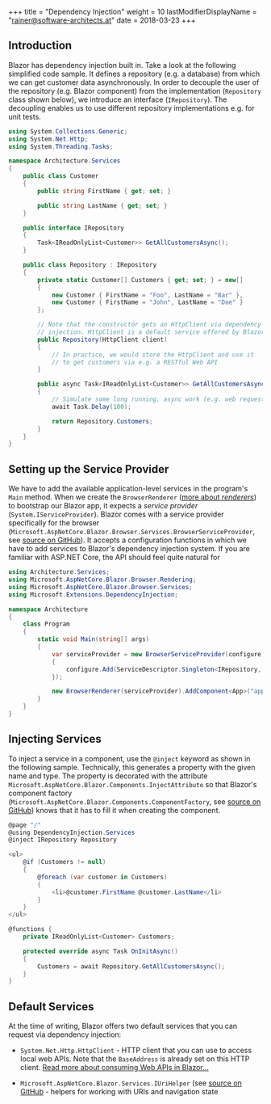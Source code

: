 +++
title = "Dependency Injection"
weight = 10
lastModifierDisplayName = "rainer@software-architects.at"
date = 2018-03-23
+++

## Introduction

Blazor has dependency injection built in. Take a look at the following simplified code sample. It defines a repository (e.g. a database) from which we can get customer data asynchronously. In order to decouple the user of the repository (e.g. Blazor component) from the implementation (`Repository` class shown below), we introduce an interface (`IRepository`). The decoupling enables us to use different repository implementations e.g. for unit tests.

```cs
using System.Collections.Generic;
using System.Net.Http;
using System.Threading.Tasks;

namespace Architecture.Services
{
    public class Customer
    {
        public string FirstName { get; set; }

        public string LastName { get; set; }
    }

    public interface IRepository
    {
        Task<IReadOnlyList<Customer>> GetAllCustomersAsync();
    }

    public class Repository : IRepository
    {
        private static Customer[] Customers { get; set; } = new[]
        {
            new Customer { FirstName = "Foo", LastName = "Bar" },
            new Customer { FirstName = "John", LastName = "Doe" }
        };

        // Note that the constructor gets an HttpClient via dependency
        // injection. HttpClient is a default service offered by Blazor.
        public Repository(HttpClient client)
        {
            // In practice, we would store the HttpClient and use it
            // to get customers via e.g. a RESTful Web API
        }

        public async Task<IReadOnlyList<Customer>> GetAllCustomersAsync()
        {
            // Simulate some long running, async work (e.g. web request)
            await Task.Delay(100);

            return Repository.Customers;
        }
    }
}
```

## Setting up the Service Provider

We have to add the available application-level services in the program's `Main` method. When we create the `BrowserRenderer` ([more about *renderers*](/getting-started/what-is-blazor/#renderer)) to bootstrap our Blazor app, it expects a *service provider* (`System.IServiceProvider`). Blazor comes with a service provider specifically for the browser (`Microsoft.AspNetCore.Blazor.Browser.Services.BrowserServiceProvider`, see [source on GitHub](https://github.com/aspnet/Blazor/blob/release/0.1.0/src/Microsoft.AspNetCore.Blazor/Services/BrowserServiceProvider.cs)). It accepts a configuration functions in which we have to add services to Blazor's dependency injection system. If you are familiar with ASP.NET Core, the API should feel quite natural for

```cs
using Architecture.Services;
using Microsoft.AspNetCore.Blazor.Browser.Rendering;
using Microsoft.AspNetCore.Blazor.Browser.Services;
using Microsoft.Extensions.DependencyInjection;

namespace Architecture
{
    class Program
    {
        static void Main(string[] args)
        {
            var serviceProvider = new BrowserServiceProvider(configure =>
            {
                configure.Add(ServiceDescriptor.Singleton<IRepository, Repository>());
            });

            new BrowserRenderer(serviceProvider).AddComponent<App>("app");
        }
    }
}
```

## Injecting Services

To inject a service in a component, use the `@inject` keyword as shown in the following sample. Technically, this generates a property with the given name and type. The property is decorated with the attribute `Microsoft.AspNetCore.Blazor.Components.InjectAttribute` so that Blazor's component factory (`Microsoft.AspNetCore.Blazor.Components.ComponentFactory`, see [source on GitHub](https://github.com/aspnet/Blazor/blob/release/0.1.0/src/Microsoft.AspNetCore.Blazor/Components/ComponentFactory.cs)) knows that it has to fill it when creating the component.

```cs
@page "/"
@using DependencyInjection.Services
@inject IRepository Repository

<ul>
    @if (Customers != null)
    {
        @foreach (var customer in Customers)
        {
            <li>@customer.FirstName @customer.LastName</li>
        }
    }
</ul>

@functions { 
    private IReadOnlyList<Customer> Customers;

    protected override async Task OnInitAsync()
    {
        Customers = await Repository.GetAllCustomersAsync();
    }
}
```

## Default Services

At the time of writing, Blazor offers two default services that you can request via dependency injection:

* `System.Net.Http.HttpClient` - HTTP client that you can use to access local web APIs. Note that the `BaseAddress` is already set on this HTTP client. [Read more about consuming Web APIs in Blazor...](/architecture/rest-api/)

* `Microsoft.AspNetCore.Blazor.Services.IUriHelper` (see [source on GitHub](https://github.com/aspnet/Blazor/blob/release/0.1.0/src/Microsoft.AspNetCore.Blazor/Services/IUriHelper.cs) - helpers for working with URIs and navigation state
